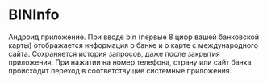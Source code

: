 # BINInfo

Андроид приложение.
При вводе bin (первые 8 цифр вашей банковской карты) отображается информация о банке и о карте с международного сайта.
Сохраняется история запросов, даже после закрытия приложения.
При нажатии на номер телефона, страну или сайт банка происходит переход в соответствущие системные приложения.
